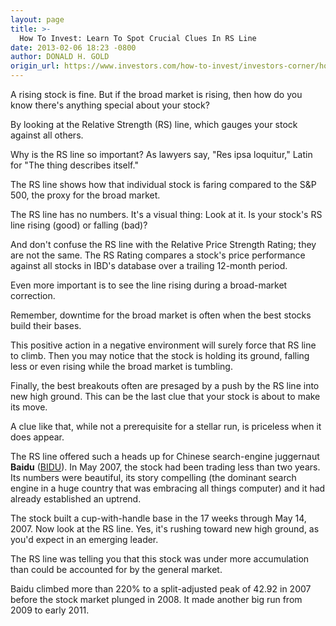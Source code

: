 ```yaml
---
layout: page
title: >-
  How To Invest: Learn To Spot Crucial Clues In RS Line
date: 2013-02-06 18:23 -0800
author: DONALD H. GOLD
origin_url: https://www.investors.com/how-to-invest/investors-corner/how-to-find-winning-stocks-investing-stock-market
---
```





A rising stock is fine. But if the broad market is rising, then how do you know there's anything special about your stock?


By looking at the Relative Strength (RS) line, which gauges your stock against all others.


Why is the RS line so important? As lawyers say, "Res ipsa loquitur," Latin for "The thing describes itself."


The RS line shows how that individual stock is faring compared to the S&P 500, the proxy for the broad market.


The RS line has no numbers. It's a visual thing: Look at it. Is your stock's RS line rising (good) or falling (bad)?


And don't confuse the RS line with the Relative Price Strength Rating; they are not the same. The RS Rating compares a stock's price performance against all stocks in IBD's database over a trailing 12-month period.


Even more important is to see the line rising during a broad-market correction.


Remember, downtime for the broad market is often when the best stocks build their bases.


This positive action in a negative environment will surely force that RS line to climb. Then you may notice that the stock is holding its ground, falling less or even rising while the broad market is tumbling.


Finally, the best breakouts often are presaged by a push by the RS line into new high ground. This can be the last clue that your stock is about to make its move.


A clue like that, while not a prerequisite for a stellar run, is priceless when it does appear.


The RS line offered such a heads up for Chinese search-engine juggernaut **Baidu** ([BIDU](https://research.investors.com/quote.aspx?symbol=BIDU)). In May 2007, the stock had been trading less than two years. Its numbers were beautiful, its story compelling (the dominant search engine in a huge country that was embracing all things computer) and it had already established an uptrend.


The stock built a cup-with-handle base in the 17 weeks through May 14, 2007. Now look at the RS line. Yes, it's rushing toward new high ground, as you'd expect in an emerging leader.


The RS line was telling you that this stock was under more accumulation than could be accounted for by the general market.


Baidu climbed more than 220% to a split-adjusted peak of 42.92 in 2007 before the stock market plunged in 2008. It made another big run from 2009 to early 2011.




